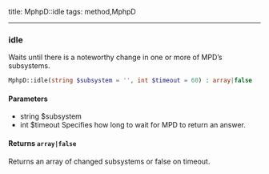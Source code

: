 title: MphpD::idle
tags: method,MphpD

---

<div class="method">
<h3 class="method-name">idle</h3>
<p>Waits until there is a noteworthy change in one or more of MPD’s subsystems.<br></p>

```php
MphpD::idle(string $subsystem = '', int $timeout = 60) : array|false
```

#### Parameters

*  string $subsystem
*  int $timeout Specifies how long to wait for MPD to return an answer.


#### Returns `array|false`

Returns an array of changed subsystems or false on timeout.


</div>